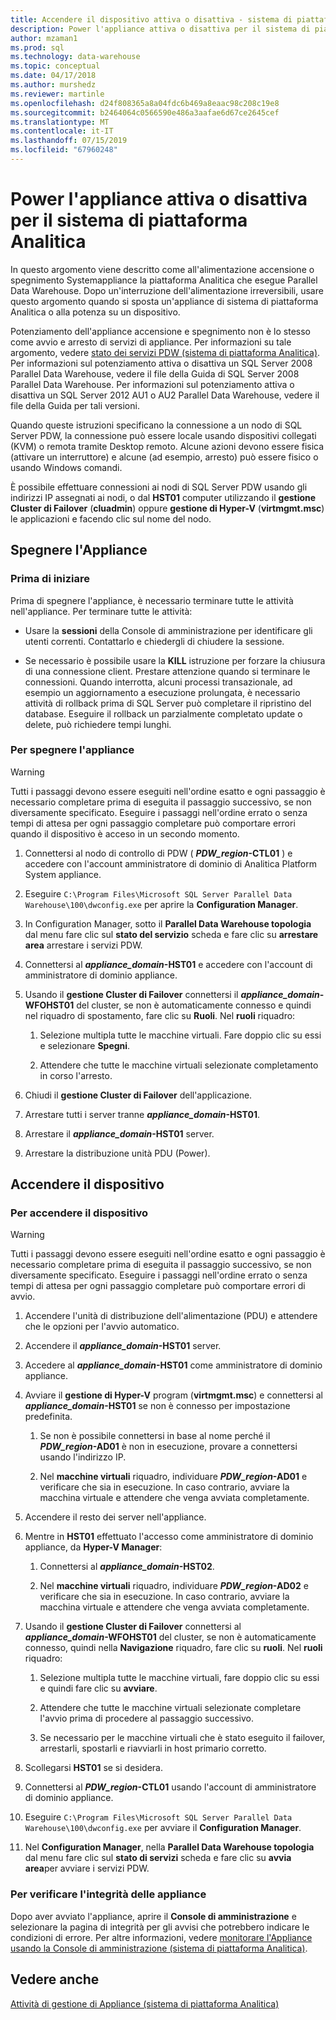 ```yaml
---
title: Accendere il dispositivo attiva o disattiva - sistema di piattaforma Analitica | Microsoft Docs
description: Power l'appliance attiva o disattiva per il sistema di piattaforma Analitica
author: mzaman1
ms.prod: sql
ms.technology: data-warehouse
ms.topic: conceptual
ms.date: 04/17/2018
ms.author: murshedz
ms.reviewer: martinle
ms.openlocfilehash: d24f808365a8a04fdc6b469a8eaac98c208c19e8
ms.sourcegitcommit: b2464064c0566590e486a3aafae6d67ce2645cef
ms.translationtype: MT
ms.contentlocale: it-IT
ms.lasthandoff: 07/15/2019
ms.locfileid: "67960248"
---
```

# <a name="power-the-appliance-on-or-off-for-analytics-platform-system"></a>Power l'appliance attiva o disattiva per il sistema di piattaforma Analitica
In questo argomento viene descritto come all'alimentazione accensione o spegnimento Systemappliance la piattaforma Analitica che esegue Parallel Data Warehouse. Dopo un'interruzione dell'alimentazione irreversibili, usare questo argomento quando si sposta un'appliance di sistema di piattaforma Analitica o alla potenza su un dispositivo.  
  
Potenziamento dell'appliance accensione e spegnimento non è lo stesso come avvio e arresto di servizi di appliance. Per informazioni su tale argomento, vedere [stato dei servizi PDW &#40;sistema di piattaforma Analitica&#41;](pdw-services-status.md). Per informazioni sul potenziamento attiva o disattiva un SQL Server 2008 Parallel Data Warehouse, vedere il file della Guida di SQL Server 2008 Parallel Data Warehouse. Per informazioni sul potenziamento attiva o disattiva un SQL Server 2012 AU1 o AU2 Parallel Data Warehouse, vedere il file della Guida per tali versioni.  
  
Quando queste istruzioni specificano la connessione a un nodo di SQL Server PDW, la connessione può essere locale usando dispositivi collegati (KVM) o remota tramite Desktop remoto. Alcune azioni devono essere fisica (attivare un interruttore) e alcune (ad esempio, arresto) può essere fisico o usando Windows comandi.  
  
È possibile effettuare connessioni ai nodi di SQL Server PDW usando gli indirizzi IP assegnati ai nodi, o dal **HST01** computer utilizzando il **gestione Cluster di Failover** (**cluadmin**) oppure **gestione di Hyper-V** (**virtmgmt.msc**) le applicazioni e facendo clic sul nome del nodo.  
  
## <a name="PowerOff"></a>Spegnere l'Appliance  
  
### <a name="before-you-begin"></a>Prima di iniziare  
Prima di spegnere l'appliance, è necessario terminare tutte le attività nell'appliance. Per terminare tutte le attività:  
  
-   Usare la **sessioni** della Console di amministrazione per identificare gli utenti correnti. Contattarlo e chiedergli di chiudere la sessione.  
  
-   Se necessario è possibile usare la **KILL** istruzione per forzare la chiusura di una connessione client. Prestare attenzione quando si terminare le connessioni. Quando interrotta, alcuni processi transazionale, ad esempio un aggiornamento a esecuzione prolungata, è necessario attività di rollback prima di SQL Server può completare il ripristino del database. Eseguire il rollback un parzialmente completato update o delete, può richiedere tempi lunghi.  
  
### <a name="to-power-off-the-appliance"></a>Per spegnere l'appliance  
  
> [!WARNING]  
> Tutti i passaggi devono essere eseguiti nell'ordine esatto e ogni passaggio è necessario completare prima di eseguita il passaggio successivo, se non diversamente specificato. Eseguire i passaggi nell'ordine errato o senza tempi di attesa per ogni passaggio completare può comportare errori quando il dispositivo è acceso in un secondo momento.  
  
1.  Connettersi al nodo di controllo di PDW ( **_PDW_region_-CTL01** ) e accedere con l'account amministratore di dominio di Analitica Platform System appliance.  
  
2.  Eseguire `C:\Program Files\Microsoft SQL Server Parallel Data Warehouse\100\dwconfig.exe` per aprire la **Configuration Manager**.  
  
3.  In Configuration Manager, sotto il **Parallel Data Warehouse topologia** dal menu fare clic sul **stato del servizio** scheda e fare clic su **arrestare area** arrestare i servizi PDW.   
  
4.  Connettersi al  **_appliance_domain_-HST01** e accedere con l'account di amministratore di dominio appliance.  
  
5.  Usando il **gestione Cluster di Failover** connettersi il  **_appliance_domain_-WFOHST01** del cluster, se non è automaticamente connesso e quindi nel riquadro di spostamento, fare clic su **Ruoli**. Nel **ruoli** riquadro:  
  
    1.  Selezione multipla tutte le macchine virtuali. Fare doppio clic su essi e selezionare **Spegni**.  
  
    2.  Attendere che tutte le macchine virtuali selezionate completamento in corso l'arresto.  
  
6.  Chiudi il **gestione Cluster di Failover** dell'applicazione.  
  
7. Arrestare tutti i server tranne  **_appliance_domain_-HST01**.  
  
8. Arrestare il  **_appliance_domain_-HST01** server.  
  
9. Arrestare la distribuzione unità PDU (Power).  
  
## <a name="PowerOn"></a>Accendere il dispositivo  
  
### <a name="to-power-on-the-appliance"></a>Per accendere il dispositivo  
  
> [!WARNING]  
> Tutti i passaggi devono essere eseguiti nell'ordine esatto e ogni passaggio è necessario completare prima di eseguita il passaggio successivo, se non diversamente specificato. Eseguire i passaggi nell'ordine errato o senza tempi di attesa per ogni passaggio completare può comportare errori di avvio.  
  
1.  Accendere l'unità di distribuzione dell'alimentazione (PDU) e attendere che le opzioni per l'avvio automatico.  
  
2.  Accendere il  **_appliance_domain_-HST01** server.  
  
3.  Accedere al  **_appliance_domain_-HST01** come amministratore di dominio appliance.  
  
4.  Avviare il **gestione di Hyper-V** program (**virtmgmt.msc**) e connettersi al  **_appliance_domain_-HST01** se non è connesso per impostazione predefinita.  
  
    1.  Se non è possibile connettersi in base al nome perché il  **_PDW_region_-AD01** è non in esecuzione, provare a connettersi usando l'indirizzo IP.  
  
    2.  Nel **macchine virtuali** riquadro, individuare  **_PDW_region_-AD01** e verificare che sia in esecuzione. In caso contrario, avviare la macchina virtuale e attendere che venga avviata completamente.  
  
5.  Accendere il resto dei server nell'appliance.  
  
6.  Mentre in **HST01** effettuato l'accesso come amministratore di dominio appliance, da **Hyper-V Manager**:  
  
    1.  Connettersi al  **_appliance_domain_-HST02**.  
  
    2.  Nel **macchine virtuali** riquadro, individuare  **_PDW_region_-AD02** e verificare che sia in esecuzione.  In caso contrario, avviare la macchina virtuale e attendere che venga avviata completamente.  
  
7.  Usando il **gestione Cluster di Failover** connettersi al  **_appliance_domain_-WFOHST01** del cluster, se non è automaticamente connesso, quindi nella  **Navigazione** riquadro, fare clic su **ruoli**. Nel **ruoli** riquadro:  
  
    1.  Selezione multipla tutte le macchine virtuali, fare doppio clic su essi e quindi fare clic su **avviare**.  
  
    2.  Attendere che tutte le macchine virtuali selezionate completare l'avvio prima di procedere al passaggio successivo.  
  
    3.  Se necessario per le macchine virtuali che è stato eseguito il failover, arrestarli, spostarli e riavviarli in host primario corretto.  
  
8. Scollegarsi **HST01** se si desidera.  
  
9. Connettersi al  **_PDW_region_-CTL01** usando l'account di amministratore di dominio appliance.  
  
10. Eseguire `C:\Program Files\Microsoft SQL Server Parallel Data Warehouse\100\dwconfig.exe` per avviare il **Configuration Manager**.  
  
11. Nel **Configuration Manager**, nella **Parallel Data Warehouse topologia** dal menu fare clic sul **stato di servizi** scheda e fare clic su **avvia area**per avviare i servizi PDW.  
  
### <a name="to-verify-the-appliance-health"></a>Per verificare l'integrità delle appliance  
Dopo aver avviato l'appliance, aprire il **Console di amministrazione** e selezionare la pagina di integrità per gli avvisi che potrebbero indicare le condizioni di errore. Per altre informazioni, vedere [monitorare l'Appliance usando la Console di amministrazione &#40;sistema di piattaforma Analitica&#41;](monitor-the-appliance-by-using-the-admin-console.md).  
  
## <a name="see-also"></a>Vedere anche  
[Attività di gestione di Appliance &#40;sistema di piattaforma Analitica&#41;](appliance-management-tasks.md)  
  
